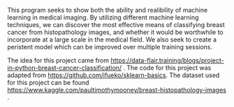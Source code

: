 This program seeks to show both the ability and realibility of machine learning in medical imaging. By utilizing different machine learning techniques, we can discover the most effective means of classifying breast cancer from histopathology images, and whether it would be worthwhile to incorporate at a large scale in the medical field. We also seek to create a peristent model which can be improved over multiple training sessions.

The idea for this project came from https://data-flair.training/blogs/project-in-python-breast-cancer-classification/ .
The code for this project was adapted from https://github.com/ifueko/sklearn-basics.
The dataset used for this project can be found https://www.kaggle.com/paultimothymooney/breast-histopathology-images .
